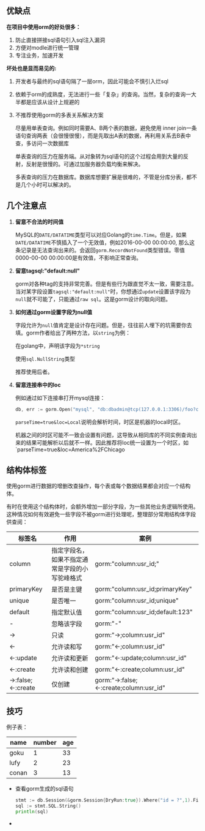 ## 优缺点

**在项目中使用orm的好处很多：**

1. 防止直接拼接sql语句引入sql注入漏洞
2. 方便对modle进行统一管理
3. 专注业务，加速开发

**坏处也是显而易见的:**

1. 开发者与最终的sql语句隔了一层orm，因此可能会不慎引入烂sql

2. 依赖于orm的成熟度，无法进行一些「复杂」的查询。当然，复杂的查询一大半都是应该从设计上规避的

3. 不推荐使用gorm的多表关系解决方案

   尽量用单表查询。例如同时需要A、B两个表的数据，避免使用 inner join一条语句查询两表（会很慢很慢），而是先取出A表的数据，再利用关系去B表中查，多访问一次数据库

   单表查询的压力在服务端。从对象转为sql语句的这个过程会用到大量的反射，反射是很慢的。可通过加服务器负载均衡来解决。

   多表查询的压力在数据库。数据库想要扩展是很难的，不管是分库分表，都不是几个小时可以解决的。

## 几个注意点

1. **留意不合法的时间值**

   MySQL的`DATE/DATATIME`类型可以对应Golang的`time.Time`。但是，如果`DATE/DATATIME`不慎插入了一个无效值，例如2016-00-00 00:00:00, 那么这条记录是无法查询出来的。会返回`gorm.RecordNotFound`类型错误。零值0000-00-00 00:00:00是有效值，不影响正常查询。

2. **留意tagsql:"default:null"**

   gorm对各种tag的支持非常完善。但是有些行为跟直觉不太一致，需要注意。当对某字段设置`tagsql:"default:null"`时，你想通过`update`设置该字段为`null`就不可能了，只能通过`raw sql`。这是gorm设计的取向问题。

3. **如何通过gorm设置字段为null值**

   字段允许为`null`值肯定是设计存在问题。但是，往往前人埋下的坑需要你去填。gorm作者给出了两种方法，以`string`为例：

   在golang中，声明该字段为`*string`

   使用`sql.NullString`类型

   推荐使用后者。

4. **留意连接串中的loc**

   例如通过如下连接串打开mysql连接：

   ```go
   db, err := gorm.Open("mysql", "db:dbadmin@tcp(127.0.0.1:3306)/foo?charset=utf8&parseTime=true&loc=Local")
   ```

   `parseTime=true&loc=Local`说明会解析时间，时区是机器的local时区。

   机器之间的时区可能不一致会设置有问题，这导致从相同库的不同实例查询出来的结果可能解析以后就不一样。因此推荐将loc统一设置为一个时区，如`parseTime=true&loc=America%2FChicago

## 结构体标签

​	使用gorm进行数据的增删改查操作，每个表或每个数据结果都会对应一个结构体。

​	有时在使用这个结构体时，会额外增加一部分字段，为一些其他业务逻辑所使用。这种情况如何有效避免一些字段不被gorm进行处理呢，整理部分常用结构体字段供查阅：

| 标签名             | 作用                                           | 案例                                    |
| ------------------ | ---------------------------------------------- | --------------------------------------- |
| column             | 指定字段名，如果不指定通常是字段的小写驼峰格式 | gorm:"column:usr_id;"                   |
| primaryKey         | 是否是主键                                     | gorm:"column:usr_id;primaryKey"         |
| unique             | 是否唯一                                       | gorm:"column:usr_id;unique"             |
| default            | 指定默认值                                     | gorm:"column:usr_id;default:123"        |
| -                  | 忽略该字段                                     | gorm:"-"                                |
| ->                 | 只读                                           | gorm:"->;column:usr_id"                 |
| <-                 | 允许读和写                                     | gorm:"<-;column:usr_id"                 |
| <-:update          | 允许读和更新                                   | gorm:"<-:update;column:usr_id"          |
| <-:create          | 允许读和创建                                   | gorm:"<-:create;column:usr_id"          |
| ->:false;<-:create | 仅创建                                         | gorm:"->:false;<-:create;column:usr_id" |

## 技巧

例子表：

| name  | number | age  |
| ----- | ------ | ---- |
| goku  | 1      | 33   |
| lufy  | 2      | 23   |
| conan | 3      | 13   |

- 查看gorm生成的sql语句

  ```go
  stmt := db.Session(&gorm.Session{DryRun:true}).Where("id = ?",1).First(&User{}).Statement 
  sql := stmt.SQL.String()
  println(sql)
  ```

  

- 